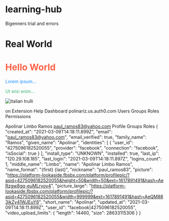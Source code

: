 # learning-hub
Bigenners trial and errors

<!DOCFILE html>

<h1>Real World</h1>

<h1 style="color:Tomato;">Hello World</h1>

<p style="color:DodgerBlue;">Lorem ipsum...</p>


<p style="color:MediumSeaGreen;">Ut wisi enim...</p>

<img src="pic_trulli.jpg"
alt="italian trulli">

on Extension
Help
Dashboard
polinariz.us.auth0.com
Users
Groups
Roles
Permissions

Apolinar Limbo Ramos
paul_ramos83@yahoo.com
Profile
Groups
Roles
{
  "created_at": "2021-03-09T14:18:11.899Z",
  "email": "paul_ramos83@yahoo.com",
  "email_verified": true,
  "family_name": "Ramos",
  "given_name": "Apolinar",
  "identities": [
    {
      "user_id": "4275096182520055",
      "provider": "facebook",
      "connection": "facebook",
      "isSocial": true
    }
  ],
  "install_type": "UNKNOWN",
  "installed": true,
  "last_ip": "120.29.108.185",
  "last_login": "2021-03-09T14:18:11.897Z",
  "logins_count": 1,
  "middle_name": "Limbo",
  "name": "Apolinar Limbo Ramos",
  "name_format": "{first} {last}",
  "nickname": "paul_ramos83",
  "picture": "https://platform-lookaside.fbsbx.com/platform/profilepic/?asid=4275096182520055&height=50&width=50&ext=1617891491&hash=AeRzgw8gq-euMLryoy4",
  "picture_large": "https://platform-lookaside.fbsbx.com/platform/profilepic/?asid=4275096182520055&width=999999&ext=1617891491&hash=AeQM883ikZy41WJEuY8",
  "short_name": "Apolinar",
  "updated_at": "2021-03-09T14:18:11.899Z",
  "user_id": "facebook|4275096182520055",
  "video_upload_limits": {
    "length": 14460,
    "size": 28633115306
  }
}
